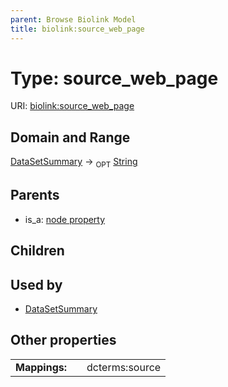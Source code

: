 ```yaml
---
parent: Browse Biolink Model
title: biolink:source_web_page
---
```


# Type: source_web_page




URI: [biolink:source_web_page](https://w3id.org/biolink/vocab/source_web_page)

## Domain and Range

[DataSetSummary](DataSetSummary.md) ->  <sub>OPT</sub> [String](types/String.md)

## Parents

 *  is_a: [node property](node_property.md)

## Children


## Used by

 * [DataSetSummary](DataSetSummary.md)

## Other properties

|  |  |  |
| --- | --- | --- |
| **Mappings:** | | dcterms:source |

